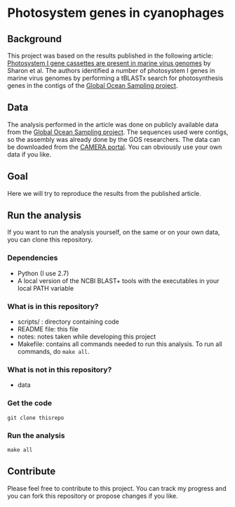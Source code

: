 # Photosystem genes in cyanophages

## Background

This project was based on the results published in the following article: [Photosystem I gene cassettes are present in marine virus genomes][0] by Sharon et al. The authors identified a number of photosystem I genes in marine virus genomes by performing a tBLASTx search for photosynthesis genes in the contigs of the [Global Ocean Sampling project][1].

## Data

The analysis performed in the article was done on publicly available data from the [Global Ocean Sampling project][1]. The sequences used were contigs, so the assembly was already done by the GOS researchers. The data can be downloaded from the [CAMERA portal][2]. You can obviously use your own data if you like.

## Goal

Here we will try to reproduce the results from the published article.

## Run the analysis

If you want to run the analysis yourself, on the same or on your own data, you can clone this repository.

### Dependencies

- Python (I use 2.7)
- A local version of the NCBI BLAST+ tools with the executables in your local PATH variable

### What is in this repository?

- scripts/ : directory containing code
- README file: this file
- notes: notes taken while developing this project
- Makefile: contains all commands needed to run this analysis. To run all commands, do `make all`.

### What is not in this repository?

- data

### Get the code

`git clone thisrepo`

### Run the analysis

`make all`

## Contribute

Please feel free to contribute to this project. You can track my progress and you can fork this repository or propose changes if you like.

[0]: http://www.nature.com/nature/journal/v461/n7261/abs/nature08284.html
[1]: http://www.jcvi.org/cms/research/projects/gos/overview/
[2]: http://camera.calit2.net/
